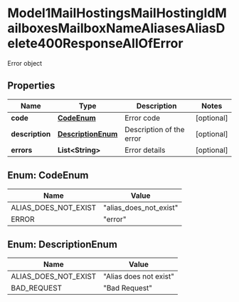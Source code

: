 

# Model1MailHostingsMailHostingIdMailboxesMailboxNameAliasesAliasDelete400ResponseAllOfError

Error object

## Properties

| Name | Type | Description | Notes |
|------------ | ------------- | ------------- | -------------|
|**code** | [**CodeEnum**](#CodeEnum) | Error code |  [optional] |
|**description** | [**DescriptionEnum**](#DescriptionEnum) | Description of the error |  [optional] |
|**errors** | **List&lt;String&gt;** | Error details |  [optional] |



## Enum: CodeEnum

| Name | Value |
|---- | -----|
| ALIAS_DOES_NOT_EXIST | &quot;alias_does_not_exist&quot; |
| ERROR | &quot;error&quot; |



## Enum: DescriptionEnum

| Name | Value |
|---- | -----|
| ALIAS_DOES_NOT_EXIST | &quot;Alias does not exist&quot; |
| BAD_REQUEST | &quot;Bad Request&quot; |




